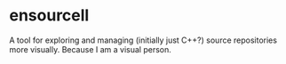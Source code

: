 # ensourcell
A tool for exploring and managing (initially just C++?) source repositories more visually. Because I am a visual person.
